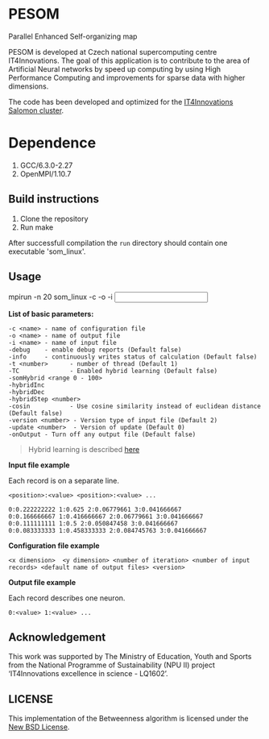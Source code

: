 # PESOM
Parallel Enhanced Self-organizing map

PESOM is developed at Czech national supercomputing centre IT4Innovations. The goal of this application is to contribute to the area of Artificial Neural networks by speed up computing by using High Performance Computing and improvements for sparse data with higher dimensions. 

The code has been developed and optimized for the [IT4Innovations Salomon cluster](https://docs.it4i.cz/salomon/hardware-overview/).

# Dependence
1. GCC/6.3.0-2.27
2. OpenMPI/1.10.7


## Build instructions
1. Clone the repository
2. Run make

After successfull compilation the `run` directory should contain one executable 'som_linux'.

## Usage

mpirun -n 20 som_linux -c <file> -o <file> -i <input>

**List of basic parameters:**
```
-c <name> - name of configuration file
-o <name> - name of output file
-i <name> - name of input file
-debug    - enable debug reports (Default false)
-info     - continuously writes status of calculation (Default false)
-t <number>      - number of thread (Default 1)
-TC              - Enabled hybrid learning (Default false) 
-somHybrid <range 0 - 100> 
-hybridInc        
-hybridDec        
-hybridStep <number>
-cosin           - Use cosine similarity instead of euclidean distance (Default false)
-version <number> - Version type of input file (Default 2)
-update <number>  - Version of update (Default 0)
-onOutput - Turn off any output file (Default false)
```
>Hybrid learning is described [here](https://www.scopus.com/record/display.uri?eid=2-s2.0-84959217069&origin=resultslist&sort=plf-f&src=s&sid=a17258611de1fb30fefc2aeb51f1fa5d&sot=autdocs&sdt=autdocs&sl=18&s=AU-ID%2853985639600%29&relpos=4&citeCnt=2&searchTerm=)

**Input file example**

Each record is on a separate line. 

`<position>:<value> <position>:<value> ...`
```
0:0.222222222 1:0.625 2:0.06779661 3:0.041666667
0:0.166666667 1:0.416666667 2:0.06779661 3:0.041666667
0:0.111111111 1:0.5 2:0.050847458 3:0.041666667
0:0.083333333 1:0.458333333 2:0.084745763 3:0.041666667
```

**Configuration file example**

`<x dimension>  <y dimension> <number of iteration> <number of input records> <default name of output files> <version>`

**Output file example**

Each record describes one neuron.

`0:<value> 1:<value> ... `

## Acknowledgement
This work was supported by The Ministry of Education, Youth and Sports from the National Programme of Sustainability (NPU II) project ‘IT4Innovations excellence in science - LQ1602’.

## LICENSE
This implementation of the Betweenness algorithm is licensed under the [New BSD License](LICENSE.md).
